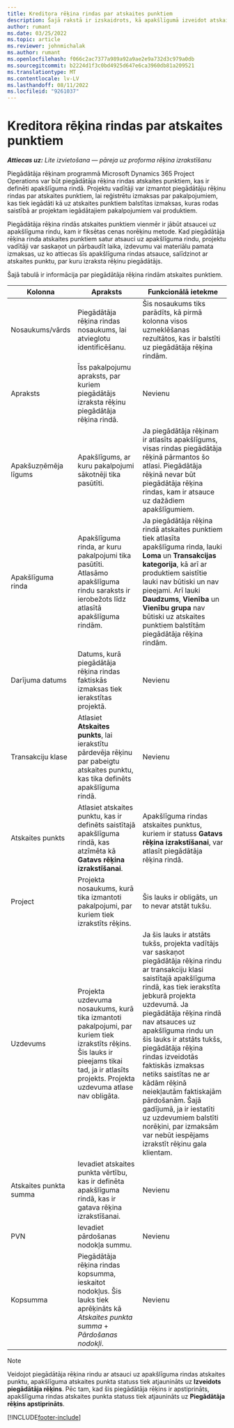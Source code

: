 ```yaml
---
title: Kreditora rēķina rindas par atskaites punktiem
description: Šajā rakstā ir izskaidrots, kā apakšlīgumā izveidot atskaites punktu rēķina rindas.
author: rumant
ms.date: 03/25/2022
ms.topic: article
ms.reviewer: johnmichalak
ms.author: rumant
ms.openlocfilehash: f066c2ac7377a989a92a9ae2e9a732d3c979a0db
ms.sourcegitcommit: b2224d1f3c0bd4925d647e6ca3960db81a209521
ms.translationtype: MT
ms.contentlocale: lv-LV
ms.lasthandoff: 08/11/2022
ms.locfileid: "9261037"
---
```

# <a name="vendor-invoice-lines-for-milestones"></a>Kreditora rēķina rindas par atskaites punktiem

_**Attiecas uz:** Lite izvietošana — pāreja uz proforma rēķina izrakstīšanu_

Piegādātāja rēķinam programmā Microsoft Dynamics 365 Project Operations var būt piegādātāja rēķina rindas atskaites punktiem, kas ir definēti apakšlīguma rindā. Projektu vadītāji var izmantot piegādātāju rēķinu rindas par atskaites punktiem, lai reģistrētu izmaksas par pakalpojumiem, kas tiek iegādāti kā uz atskaites punktiem balstītas izmaksas, kuras rodas saistībā ar projektam iegādātajiem pakalpojumiem vai produktiem.

Piegādātāja rēķina rindās atskaites punktiem vienmēr ir jābūt atsaucei uz apakšlīguma rindu, kam ir fiksētas cenas norēķinu metode. Kad piegādātāja rēķina rinda atskaites punktiem satur atsauci uz apakšlīguma rindu, projektu vadītāji var saskaņot un pārbaudīt laika, izdevumu vai materiālu pamata izmaksas, uz ko attiecas šīs apakšlīguma rindas atsauce, salīdzinot ar atskaites punktu, par kuru izraksta rēķinu piegādātājs.

Šajā tabulā ir informācija par piegādātāja rēķina rindām atskaites punktiem.

| Kolonna | Apraksts | Funkcionālā ietekme |
| --- | --- | --- |
| Nosaukums/vārds | Piegādātāja rēķina rindas nosaukums, lai atvieglotu identificēšanu. | Šis nosaukums tiks parādīts, kā pirmā kolonna visos uzmeklēšanas rezultātos, kas ir balstīti uz piegādātāja rēķina rindām. |
| Apraksts | Īss pakalpojumu apraksts, par kuriem piegādātājs izraksta rēķinu piegādātāja rēķina rindā. | Nevienu |
| Apakšuzņēmēja līgums | Apakšlīgums, ar kuru pakalpojumi sākotnēji tika pasūtīti. | Ja piegādātāja rēķinam ir atlasīts apakšlīgums, visas rindas piegādātāja rēķinā pārmantos šo atlasi. Piegādātāja rēķinā nevar būt piegādātāja rēķina rindas, kam ir atsauce uz dažādiem apakšlīgumiem. |
| Apakšlīguma rinda | Apakšlīguma rinda, ar kuru pakalpojumi tika pasūtīti. Atlasāmo apakšlīguma rindu saraksts ir ierobežots līdz atlasītā apakšlīguma rindām. | Ja piegādātāja rēķina rindā atskaites punktiem tiek atlasīta apakšlīguma rinda, lauki **Loma** un **Transakcijas kategorija**, kā arī ar produktiem saistītie lauki nav būtiski un nav pieejami. Arī lauki **Daudzums**, **Vienība** un **Vienību grupa** nav būtiski uz atskaites punktiem balstītām piegādātāja rēķina rindām. |
| Darījuma datums | Datums, kurā piegādātāja rēķina rindas faktiskās izmaksas tiek ierakstītas projektā. | Nevienu |
| Transakciju klase | Atlasiet **Atskaites punkts**, lai ierakstītu pārdevēja rēķinu par pabeigtu atskaites punktu, kas tika definēts apakšlīguma rindā. | Nevienu |
| Atskaites punkts | Atlasiet atskaites punktu, kas ir definēts saistītajā apakšlīguma rindā, kas atzīmēta kā **Gatavs rēķina izrakstīšanai**. | Apakšlīguma rindas atskaites punktus, kuriem ir statuss **Gatavs rēķina izrakstīšanai**, var atlasīt piegādātāja rēķina rindā. |
| Project | Projekta nosaukums, kurā tika izmantoti pakalpojumi, par kuriem tiek izrakstīts rēķins. | Šis lauks ir obligāts, un to nevar atstāt tukšu. |
| Uzdevums | Projekta uzdevuma nosaukums, kurā tika izmantoti pakalpojumi, par kuriem tiek izrakstīts rēķins. Šis lauks ir pieejams tikai tad, ja ir atlasīts projekts. Projekta uzdevuma atlase nav obligāta. | Ja šis lauks ir atstāts tukšs, projekta vadītājs var saskaņot piegādātāja rēķina rindu ar transakciju klasi saistītajā apakšlīguma rindā, kas tiek ierakstīta jebkurā projekta uzdevumā. Ja piegādātāja rēķina rindā nav atsauces uz apakšlīguma rindu un šis lauks ir atstāts tukšs, piegādātāja rēķina rindas izveidotās faktiskās izmaksas netiks saistītas ne ar kādām rēķinā neiekļautām faktiskajām pārdošanām. Šajā gadījumā, ja ir iestatīti uz uzdevumiem balstīti norēķini, par izmaksām var nebūt iespējams izrakstīt rēķinu gala klientam. |
| Atskaites punkta summa | Ievadiet atskaites punkta vērtību, kas ir definēta apakšlīguma rindā, kas ir gatava rēķina izrakstīšanai. | Nevienu |
| PVN | Ievadiet pārdošanas nodokļa summu. | Nevienu |
| Kopsumma | Piegādātāja rēķina rindas kopsumma, ieskaitot nodokļus. Šis lauks tiek aprēķināts kā *Atskaites punkta summa* + *Pārdošanas nodokļi*. | Nevienu |

> [!NOTE]
> Veidojot piegādātāja rēķina rindu ar atsauci uz apakšlīguma rindas atskaites punktu, apakšlīguma atskaites punkta statuss tiek atjaunināts uz **Izveidots piegādātāja rēķins**. Pēc tam, kad šis piegādātāja rēķins ir apstiprināts, apakšlīguma rindas atskaites punkta statuss tiek atjaunināts uz **Piegādātāja rēķins apstiprināts**.

[!INCLUDE[footer-include](../../includes/footer-banner.md)]
